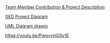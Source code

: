[Team Member Contribution & Project Description](https://github.com/user-attachments/files/17403299/Assignment.1.Write-up.pdf)

[GED Project Diagram](https://github.com/user-attachments/assets/bd063f80-3ef6-4704-9b67-5930fae04d9f)

[UML Diagram drawio](https://github.com/user-attachments/assets/ef75578f-eef6-4c45-bd15-65875f0d5731)

https://youtu.be/PwgyymDSv1E
